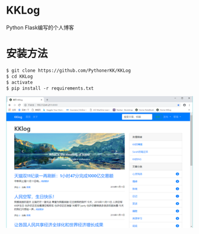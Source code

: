 # KKLog
Python Flask编写的个人博客
# 安装方法
```
$ git clone https://github.com/PythonerKK/KKLog
$ cd KKLog
$ activate
$ pip install -r requirements.txt
```

![Image text](https://github.com/PythonerKK/KKLog/blob/master/show.png)


